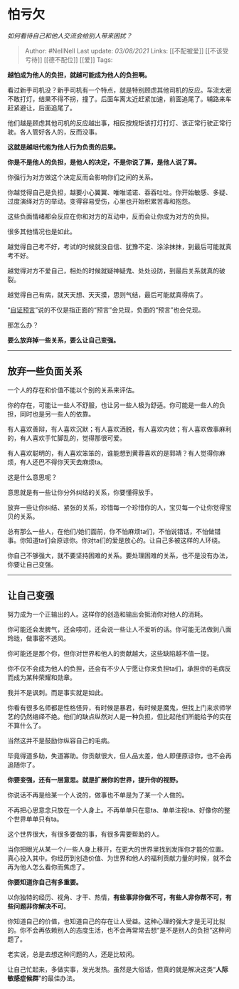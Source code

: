 # 怕亏欠
*如何看待自己和他人交流会给别人带来困扰？*

> Author: #NellNell 
Last update: *03/08/2021* 
Links: [[不配被爱]] [[不该受亏待]] [[德不配位]] [[爱]]
Tags:     
  

**越怕成为他人的负担，就越可能成为他人的负担啊。**

看过新手司机没？新手司机有一个特点，就是特别顾虑其他司机的反应。车流太密不敢打灯，结果不得不拐，撞了。后面车离太近赶紧加速，前面追尾了。辅路来车赶紧避让，后面追尾了。

他们越是顾虑其他司机的反应越出事，相反按规矩该打灯打灯、该正常行驶正常行驶。各人管好各人的，反而没事。

**这就是越俎代庖为他人行为负责的后果。**

**你是不是他人的负担，是他人的决定，不是你说了算，是他人说了算。**

你强行为对方做这个决定反而会影响你们之间的关系。

你越觉得自己是负担，越要小心翼翼、唯唯诺诺、吞吞吐吐。你开始敏感、多疑、过度演绎对方的举动。变得容易受伤，心里也开始积累苦毒和抱怨。

这些负面情绪都会反应在你和对方的互动中，反而会让你成为对方的负担。

很多其他情况也是如此。

越觉得自己考不好，考试的时候就没自信、犹豫不定、涂涂抹抹，到最后可能就真考不好。

越觉得对方不爱自己，相处的时候就疑神疑鬼、处处设防，到最后关系就真的破裂。

越觉得自己有病，就天天想、天天摸，思则气结，最后可能就真得病了。

“[自证预言](https://www.zhihu.com/question/469081139/answer/1981183914)”说的不仅是指正面的“预言”会兑现，负面的“预言”也会兑现。

那怎么办？

**要么放弃掉一些关系，要么让自己变强。**

---

## 放弃一些负面关系

一个人的存在和价值不能以个别的关系来评估。

你的存在，可能让一些人不舒服，也让另一些人极为舒适。你可能是一些人的负担，同时也是另一些人的依靠。

有人喜欢善辩，有人喜欢沉默；有人喜欢洒脱，有人喜欢内敛；有人喜欢做事麻利的，有人喜欢手忙脚乱的，觉得那很可爱。

有人喜欢聪明的，有人喜欢笨笨的，谁能想到黄蓉喜欢的是郭靖？有人觉得你麻烦，有人还巴不得你天天去麻烦ta。

这是什么意思呢？

意思就是有一些让你分外纠结的关系，你要懂得放手。

放弃一些让你纠结、紧张的关系，珍惜每一个珍惜你的人，宝贝每一个让你觉得宝贝的关系。

总有那么一些人，在他们/她们面前，你不怕麻烦ta们，不怕说错话，不怕做错事。你知道ta们会原谅你。你对ta们的爱是放心的。让自己多被这样的人环绕。

你自己不够强大，就不要坚持困难的关系。要处理困难的关系，也不是没有办法，你要让自己变强。

---

## **让自己变强**

努力成为一个正输出的人。这样你的创造和输出会抵消你对他人的消耗。

你可能还会发脾气，还会唠叨，还会说一些让人不爱听的话。你可能无法做到八面玲珑，做事密不透风。

你可能还是那个你，但你对世界和他人的贡献越大，这些缺陷越不值一提。

你不仅不会成为他人的负担，还会有不少人宁愿让你来负担ta们，承担你的毛病反而成为某种荣耀和勋章。

我并不是讽刺。而是事实就是如此。

你看有很多名师都是性格怪异，有时候是暴君，有时候是魔鬼，但找上门来求师学艺的仍然络绎不绝。他们的缺点纵然对人是一种负担，但比起他们所能给予的实在不算什么了。

当然这并不是鼓励你纵容自己的毛病。

毕竟得道多助，失道寡助。你贡献很大，但人品太差，他人即便原谅你，也不会再追随你了。

**你要变强，还有一层意思。就是扩展你的世界，提升你的视野。**

你说话不再是给某一个人说的，做事也不单是为了某一个人做的。

不再把心思意念只放在一个人身上。不再单单只在意ta、单单注视ta、好像你的整个世界单单只有ta。

这个世界很大，有很多要做的事，有很多需要帮助的人。

当你把眼光从某一个/一些人身上移开，在更大的世界里找到发挥你才能的位置。真心投入其中。你经历到创造价值、为世界和他人的福利贡献力量的时候，就不会再为他人怎么看你而焦虑了。

**你要知道你自己有多重要。**

以你独特的经历、视角、才干、热情，**有些事非你做不可，有些人非你帮不可，有些问题非你解决不可**。

你知道自己的价值，也知道自己的存在让人受益。这种心理的强大才是无可比拟的。你不会再依赖别人的态度生活，也不会再常常去想“是不是别人的负担”这种问题了。

老实说，总是去想这种问题的人，还是比较闲。

让自己忙起来，多做实事，发光发热。虽然是大俗话，但真的就是解决这类“**人际敏感症候群**”的最佳办法。